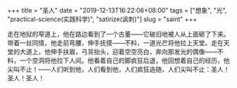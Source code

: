 +++
title = "圣人"
date = "2019-12-13T16:22:06+08:00"
tags = ["想象", "光", "practical-science(实践科学)", "satirize(讽刺)"]
slug = "saint"
+++

走在地狱的窄道上，他在路边看到了一个古董——它破旧地被人从上面砸了下来。带着一丝同情，他走前弯腰，伸手抚摸——不料，一道光芒将他拉上天堂。走在天堂的大道上，他伸手扶眉，弓背抬头，迎着空空亮白，奔向那发光的偶像——不料，一个空洞将他拉下人间。他看着自己的脚疯狂后退，他回想着自己的经历，他尖叫不止！——人们听到他，人们看到他，人们疯狂追随，人们尖叫不止：圣人！圣人！圣人！
